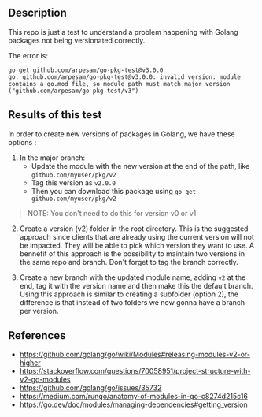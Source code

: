 ## Description
This repo is just a test to understand a problem happening with Golang packages not being versionated correctly. 

The error is: 
```
go get github.com/arpesam/go-pkg-test@v3.0.0
go: github.com/arpesam/go-pkg-test@v3.0.0: invalid version: module contains a go.mod file, so module path must match major version ("github.com/arpesam/go-pkg-test/v3")
``` 
 

## Results of this test
In order to create new versions of packages in Golang, we have these options :
1. In the major branch:
    - Update the module with the new version at the end of the path, like `github.com/myuser/pkg/v2` 
    - Tag this version as `v2.0.0` 
    - Then you can download this package using `go get github.com/myuser/pkg/v2`
>NOTE: You don't need to do this for version v0 or v1

2. Create a version (v2) folder in the root directory. This is the suggested approach since clients that are already using the current version will not be impacted. They will be able to pick which version they want to use. A bennefit of this approach is the possibility to maintain two versions in the same repo and branch. Don't forget to tag the branch correctly.

3. Create a new branch with the updated module name, adding `v2` at the end, tag it with the version name and then make this the default branch. Using this approach is similar to creating a subfolder (option 2), the difference is that instead of two folders we now gonna have a branch per version.

## References
- https://github.com/golang/go/wiki/Modules#releasing-modules-v2-or-higher
- https://stackoverflow.com/questions/70058951/project-structure-with-v2-go-modules
- https://github.com/golang/go/issues/35732
- https://medium.com/rungo/anatomy-of-modules-in-go-c8274d215c16
- https://go.dev/doc/modules/managing-dependencies#getting_version